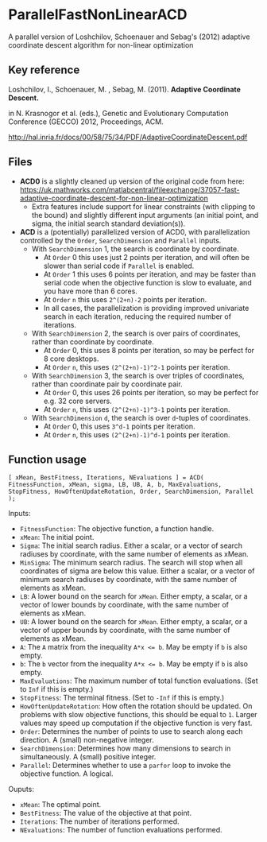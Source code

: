 # ParallelFastNonLinearACD
A parallel version of Loshchilov, Schoenauer and Sebag's (2012) adaptive coordinate descent algorithm for non-linear optimization

## Key reference
Loshchilov, I., Schoenauer, M. , Sebag, M. (2011). **Adaptive Coordinate Descent.**

in N. Krasnogor et al. (eds.), Genetic and Evolutionary Computation Conference (GECCO) 2012, Proceedings, ACM.

http://hal.inria.fr/docs/00/58/75/34/PDF/AdaptiveCoordinateDescent.pdf

## Files
 * **ACD0** is a slightly cleaned up version of the original code from here: https://uk.mathworks.com/matlabcentral/fileexchange/37057-fast-adaptive-coordinate-descent-for-non-linear-optimization
   * Extra features include support for linear constraints (with clipping to the bound) and slightly different input arguments (an initial point, and sigma, the initial search standard deviation(s)).
 * **ACD** is a (potentially) parallelized version of ACD0, with parallelization controlled by the `Order`, `SearchDimension` and `Parallel` inputs.
   * With `SearchDimension` 1, the search is coordinate by coordinate.
     * At `Order` 0 this uses just 2 points per iteration, and will often be slower than serial code if `Parallel` is enabled.
     * At `Order` 1 this uses 6 points per iteration, and may be faster than serial code when the objective function is slow to evaluate, and you have more than 6 cores.
     * At `Order` `n` this uses `2^(2+n)-2` points per iteration.
     * In all cases, the parallelization is providing improved univariate search in each iteration, reducing the required number of iterations.
   * With `SearchDimension` 2, the search is over pairs of coordinates, rather than coordinate by coordinate.
     * At `Order` 0, this uses 8 points per iteration, so may be perfect for 8 core desktops.
     * At `Order` `n`, this uses `(2^(2+n)-1)^2-1` points per iteration.
   * With `SearchDimension` 3, the search is over triples of coordinates, rather than coordinate pair by coordinate pair.
     * At `Order` 0, this uses 26 points per iteration, so may be perfect for e.g. 32 core servers.
     * At `Order` `n`, this uses `(2^(2+n)-1)^3-1` points per iteration. 
   * With `SearchDimension` `d`, the search is over `d`-tuples of coordinates.
     * At `Order` 0, this uses `3^d-1` points per iteration.
     * At `Order` `n`, this uses `(2^(2+n)-1)^d-1` points per iteration.

## Function usage
`[ xMean, BestFitness, Iterations, NEvaluations ] = ACD( FitnessFunction, xMean, sigma, LB, UB, A, b, MaxEvaluations, StopFitness, HowOftenUpdateRotation, Order, SearchDimension, Parallel );`

Inputs:
 * `FitnessFunction`: The objective function, a function handle.
 * `xMean`: The initial point.
 * `Sigma`: The initial search radius. Either a scalar, or a vector of search radiuses by coordinate, with the same number of elements as xMean.
 * `MinSigma`: The minimum search radius. The search will stop when all coordinates of sigma are below this value. Either a scalar, or a vector of minimum search radiuses by coordinate, with the same number of elements as xMean.
 * `LB`: A lower bound on the search for `xMean`. Either empty, a scalar, or a vector of lower bounds by coordinate, with the same number of elements as xMean.
 * `UB`: A lower bound on the search for `xMean`. Either empty, a scalar, or a vector of upper bounds by coordinate, with the same number of elements as xMean.
 * `A`: The `A` matrix from the inequality `A*x <= b`. May be empty if `b` is also empty.
 * `b`: The `b` vector from the inequality `A*x <= b`. May be empty if `b` is also empty.
 * `MaxEvaluations`: The maximum number of total function evaluations. (Set to `Inf` if this is empty.)
 * `StopFitness`: The terminal fitness. (Set to `-Inf` if this is empty.)
 * `HowOftenUpdateRotation`: How often the rotation should be updated. On problems with slow objective functions, this should be equal to `1`. Larger values may speed up computation if the objective function is very fast.
 * `Order`: Determines the number of points to use to search along each direction. A (small) non-negative integer.
 * `SearchDimension`: Determines how many dimensions to search in simultaneously. A (small) positive integer.
 * `Parallel`: Determines whether to use a `parfor` loop to invoke the objective function. A logical.
 
 
 Ouputs:
  * `xMean`: The optimal point.
  * `BestFitness`: The value of the objective at that point.
  * `Iterations`: The number of iterations performed.
  * `NEvaluations`: The number of function evaluations performed. 
